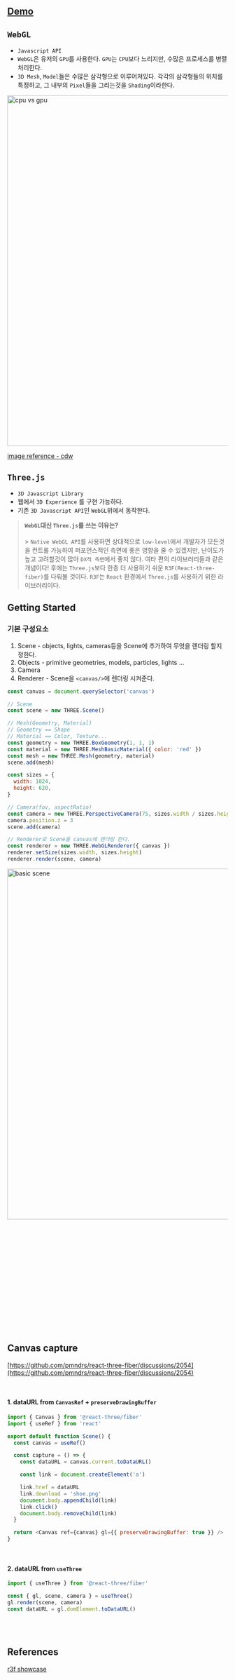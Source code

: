 ## **[Demo](https://threejs-practice-five.vercel.app/)**

## `WebGL`

- `Javascript API`
- `WebGL`은 유저의 `GPU`를 사용한다. `GPU`는 `CPU`보다 느리지만, 수많은 프로세스를 병렬 처리한다.
- `3D Mesh`, `Model`들은 수많은 삼각형으로 이루어져있다. 각각의 삼각형들의 위치를 특정하고, 그 내부의 `Pixel`들을 그리는것을 `Shading`이라한다.

<img width="800" alt="cpu vs gpu" src="https://user-images.githubusercontent.com/88086373/230815256-0a491728-d5c3-45ec-afec-0d7c7a7337f5.png"/>

[image reference - cdw](https://www.cdw.com/content/cdw/en/articles/hardware/cpu-vs-gpu.html)

## `Three.js`

- `3D Javascript Library`
- 웹에서 `3D Experience` 를 구현 가능하다.
- 기존 `3D Javascript API`인 `WebGL`위에서 동작한다.

> **`WebGL`대신 `Three.js`를 쓰는 이유는?** </br></br> > `Native WebGL API`를 사용하면 상대적으로 `low-level`에서 개발자가 모든것을 컨트롤 가능하여 퍼포먼스적인 측면에 좋은 영향을 줄 수 있겠지만, 난이도가 높고 고려할것이 많아 `DX적 측면`에서 좋지 않다. 여타 편의 라이브러리들과 같은 개념이다! 후에는 `Three.js`보다 한층 더 사용하기 쉬운 `R3F(React-three-fiber)`를 다뤄볼 것이다. `R3F`는 `React` 환경에서 `Three.js`를 사용하기 위한 라이브러리이다.

## Getting Started

### 기본 구성요소

1. Scene - objects, lights, cameras등을 Scene에 추가하여 무엇을 렌더링 할지 정한다.
2. Objects - primitive geometries, models, particles, lights ...
3. Camera
4. Renderer - Scene을 `<canvas/>`에 렌더링 시켜준다.

```js
const canvas = document.querySelector('canvas')

// Scene
const scene = new THREE.Scene()

// Mesh(Geometry, Material)
// Geometry == Shape
// Material == Color, Texture...
const geometry = new THREE.BoxGeometry(1, 1, 1)
const material = new THREE.MeshBasicMaterial({ color: 'red' })
const mesh = new THREE.Mesh(geometry, material)
scene.add(mesh)

const sizes = {
  width: 1024,
  height: 620,
}

// Camera(fov, aspectRatio)
const camera = new THREE.PerspectiveCamera(75, sizes.width / sizes.height)
camera.position.z = 3
scene.add(camera)

// Renderer로 Scene을 canvas에 렌더링 한다.
const renderer = new THREE.WebGLRenderer({ canvas })
renderer.setSize(sizes.width, sizes.height)
renderer.render(scene, camera)
```

<img width="800" alt="basic scene" src="https://user-images.githubusercontent.com/88086373/230824492-77ac1652-82cc-4006-b604-ed278e55cd17.png">

</br></br></br></br></br></br></br></br></br></br></br></br></br></br>

## Canvas capture

[https://github.com/pmndrs/react-three-fiber/discussions/2054](https://github.com/pmndrs/react-three-fiber/discussions/2054)

</br>

#### 1. dataURL from `CanvasRef` + `preserveDrawingBuffer`

```js
import { Canvas } from '@react-three/fiber'
import { useRef } from 'react'

export default function Scene() {
  const canvas = useRef()

  const capture = () => {
    const dataURL = canvas.current.toDataURL()

    const link = document.createElement('a')

    link.href = dataURL
    link.download = 'shoe.png'
    document.body.appendChild(link)
    link.click()
    document.body.removeChild(link)
  }

  return <Canvas ref={canvas} gl={{ preserveDrawingBuffer: true }} />
}
```

</br>

#### 2. dataURL from `useThree`

```js
import { useThree } from '@react-three/fiber'

const { gl, scene, camera } = useThree()
gl.render(scene, camera)
const dataURL = gl.domElement.toDataURL()
```

</br>
</br>

## References

[r3f showcase](https://docs.pmnd.rs/react-three-fiber/getting-started/examples)
